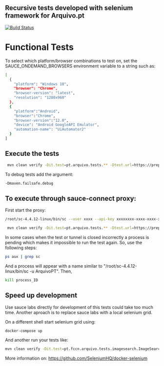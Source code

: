 Recursive tests developed with selenium framework for Arquivo.pt
---------------

[![Build Status](https://app.saucelabs.com/browser-matrix/ArquivoPT.svg)](https://app.saucelabs.com/builds/7cf39791df3937efa655426a7768c0bb)

# Functional Tests

To select which platform/browser combinations to test on, set the SAUCE_ONDEMAND_BROWSERS environment variable to a string such as:

```bash
[
  {
    "platform": "Windows 10",
    "browser": "Chrome",
    "browser-version": "latest",
    "resolution": "1280x960"
  },
  {
    "platform":"Android",
    "browser":"Chrome",
    "browser-version":"12.0",
    "device": "Android GoogleAPI Emulator",
    "automation-name": "UiAutomator2"
  }
]
```

## Execute the tests

```bash
 mvn clean verify -Dit.test=pt.arquivo.tests.** -Dtest.url=https://preprod.arquivo.pt -Dremote.saucelabs.user=xxxx -Dremote.saucelabs.key=xxxxxxxx-xxxx-xxxx-xxxx-xxxxxxxxxxxx -Djava.locale.providers=COMPAT,SPI -Dtest.selenium.host=ondemand.us-west-1.saucelabs.com -Dtest.selenium.port=443
```

To debug tests add the argument:

```bash
-Dmaven.failsafe.debug
```

## To execute through sauce-connect proxy:

First start the proxy:
```bash
/root/sc-4.4.12-linux/bin/sc --user xxxx --api-key xxxxxxxx-xxxx-xxxx-xxxx-xxxxxxxxxxxx --se-port 4444 
```

```bash
 mvn clean verify -Dit.test=pt.arquivo.tests.** -Dtest.url=https://preprod.arquivo.pt -Dremote.saucelabs.user=xxxx -Dremote.saucelabs.key=xxxxxxxx-xxxx-xxxx-xxxx-xxxxxxxxxxxx -Djava.locale.providers=COMPAT,SPI -Dtest.selenium.host=localhost -Dtest.selenium.port=4444
```

In some cases when the test or tunnel is closed incorrectly a process is pending which makes it impossible to run the test again. So, use the following steps:

```bash
ps aux | grep sc
```
And a process will appear with a name similar to "/root/sc-4.4.12-linux/bin/sc -u ArquivoPT". Then,

```bash
kill process_ID
```


## Speed up development

Use sauce labs directly for development of this tests could take too much time. Another aproach is to replace sauce labs with a local selenium grid.

On a different shell start selenium grid using:

```bash
docker-compose up
```

And another run your tests like:

```bash
mvn clean verify -Dit.test=pt.fccn.arquivo.tests.imagesearch.ImageSearchTest -Dtest.url=https://arquivo.pt -Djava.locale.providers=COMPAT,SPI -Dtest.selenium.port=4444 -Dtest.selenium.host=localhost
```

More information on:
https://github.com/SeleniumHQ/docker-selenium

